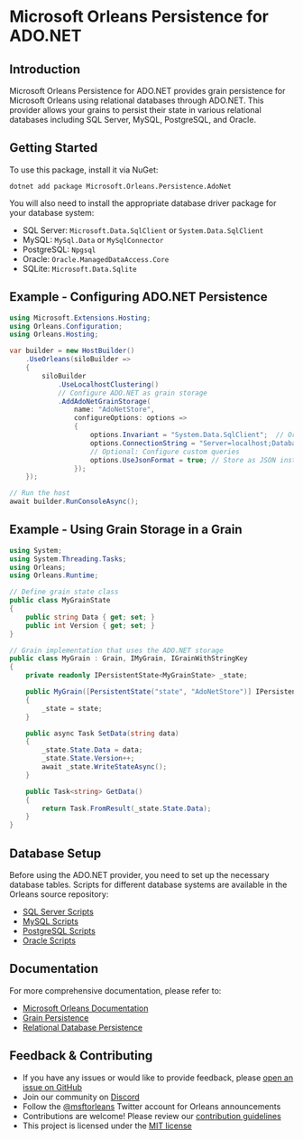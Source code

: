 # Microsoft Orleans Persistence for ADO.NET

## Introduction
Microsoft Orleans Persistence for ADO.NET provides grain persistence for Microsoft Orleans using relational databases through ADO.NET. This provider allows your grains to persist their state in various relational databases including SQL Server, MySQL, PostgreSQL, and Oracle.

## Getting Started
To use this package, install it via NuGet:

```shell
dotnet add package Microsoft.Orleans.Persistence.AdoNet
```

You will also need to install the appropriate database driver package for your database system:

- SQL Server: `Microsoft.Data.SqlClient` or `System.Data.SqlClient`
- MySQL: `MySql.Data` or `MySqlConnector`
- PostgreSQL: `Npgsql`
- Oracle: `Oracle.ManagedDataAccess.Core`
- SQLite: `Microsoft.Data.Sqlite`

## Example - Configuring ADO.NET Persistence

```csharp
using Microsoft.Extensions.Hosting;
using Orleans.Configuration;
using Orleans.Hosting;

var builder = new HostBuilder()
    .UseOrleans(siloBuilder =>
    {
        siloBuilder
            .UseLocalhostClustering()
            // Configure ADO.NET as grain storage
            .AddAdoNetGrainStorage(
                name: "AdoNetStore", 
                configureOptions: options =>
                {
                    options.Invariant = "System.Data.SqlClient";  // Or other providers like "MySql.Data.MySqlClient", "Npgsql", etc.
                    options.ConnectionString = "Server=localhost;Database=OrleansStorage;User Id=myUsername;******;";
                    // Optional: Configure custom queries
                    options.UseJsonFormat = true; // Store as JSON instead of binary
                });
    });

// Run the host
await builder.RunConsoleAsync();
```

## Example - Using Grain Storage in a Grain

```csharp
using System;
using System.Threading.Tasks;
using Orleans;
using Orleans.Runtime;

// Define grain state class
public class MyGrainState
{
    public string Data { get; set; }
    public int Version { get; set; }
}

// Grain implementation that uses the ADO.NET storage
public class MyGrain : Grain, IMyGrain, IGrainWithStringKey
{
    private readonly IPersistentState<MyGrainState> _state;

    public MyGrain([PersistentState("state", "AdoNetStore")] IPersistentState<MyGrainState> state)
    {
        _state = state;
    }

    public async Task SetData(string data)
    {
        _state.State.Data = data;
        _state.State.Version++;
        await _state.WriteStateAsync();
    }

    public Task<string> GetData()
    {
        return Task.FromResult(_state.State.Data);
    }
}
```

## Database Setup

Before using the ADO.NET provider, you need to set up the necessary database tables. Scripts for different database systems are available in the Orleans source repository:

- [SQL Server Scripts](https://github.com/dotnet/orleans/tree/main/src/AdoNet/Orleans.Persistence.AdoNet/SQLServer-Persistence.sql)
- [MySQL Scripts](https://github.com/dotnet/orleans/tree/main/src/AdoNet/Orleans.Persistence.AdoNet/MySQL-Persistence.sql)
- [PostgreSQL Scripts](https://github.com/dotnet/orleans/tree/main/src/AdoNet/Orleans.Persistence.AdoNet/PostgreSQL-Persistence.sql)
- [Oracle Scripts](https://github.com/dotnet/orleans/tree/main/src/AdoNet/Orleans.Persistence.AdoNet/Oracle-Persistence.sql)

## Documentation
For more comprehensive documentation, please refer to:
- [Microsoft Orleans Documentation](https://learn.microsoft.com/dotnet/orleans/)
- [Grain Persistence](https://learn.microsoft.com/en-us/dotnet/orleans/grains/grain-persistence)
- [Relational Database Persistence](https://learn.microsoft.com/en-us/dotnet/orleans/grains/grain-persistence/relational-storage)

## Feedback & Contributing
- If you have any issues or would like to provide feedback, please [open an issue on GitHub](https://github.com/dotnet/orleans/issues)
- Join our community on [Discord](https://aka.ms/orleans-discord)
- Follow the [@msftorleans](https://twitter.com/msftorleans) Twitter account for Orleans announcements
- Contributions are welcome! Please review our [contribution guidelines](https://github.com/dotnet/orleans/blob/main/CONTRIBUTING.md)
- This project is licensed under the [MIT license](https://github.com/dotnet/orleans/blob/main/LICENSE)